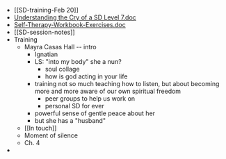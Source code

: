 - [[SD-training-Feb 20]]
- [Understanding the Cry of a SD Level 7.doc](../assets/Understanding_the_Cry_of_a_SD_Level_7_1740673197462_0.doc)
- [Self-Therapy-Workbook-Exercises.doc](../assets/Self-Therapy-Workbook-Exercises_1740673236452_0.doc)
- [[SD-session-notes]]
- Training
	- Mayra Casas Hall -- intro
		- Ignatian
		- LS: "into my body" she a nun?
			- soul collage
			- how is god acting in your life
		- training not so much teaching how to listen, but about becoming more and more aware of our own spiritual freedom
			- peer groups to help us work on
			- personal SD for ever
		- powerful sense of gentle peace about her
		- but she has a "husband"
	- [[In touch]]
	- Moment of silence
	- Ch. 4
-